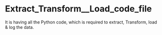 # Extract_Transform__Load_code_file
It is having all the Python code, which is required to extract, Transform, load &amp; log the data.
